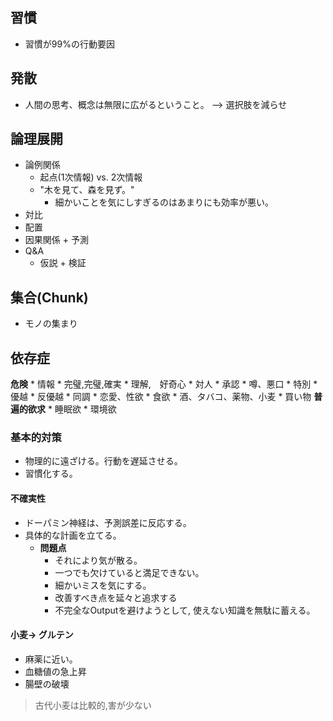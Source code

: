 ## 習慣　

* 習慣が99%の行動要因



## 発散
* 人間の思考、概念は無限に広がるということ。
--> 選択肢を減らせ


## 論理展開

* 論例関係
    * 起点(1次情報) vs. 2次情報 
    * "木を見て、森を見ず。"
        * 細かいことを気にしすぎるのはあまりにも効率が悪い。
* 対比
* 配置
* 因果関係 + 予測
* Q&A
    * 仮説 + 検証 

## 集合(Chunk)
* モノの集まり


## 依存症
**危険**
    * 情報
    * 完璧,完璧,確実
    * 理解,　好奇心
    * 対人
        * 承認
        * 噂、悪口
        * 特別
            * 優越
            * 反優越
        * 同調 
    * 恋愛、性欲
    * 食欲
    * 酒、タバコ、薬物、小麦
    * 買い物
**普遍的欲求**
    * 睡眠欲
    * 環境欲

### 基本的対策
* 物理的に遠ざける。行動を遅延させる。
* 習慣化する。

#### 不確実性
* ドーパミン神経は、予測誤差に反応する。
* 具体的な計画を立てる。
    * **問題点**
        * それにより気が散る。　
        * 一つでも欠けていると満足できない。
        * 細かいミスを気にする。
        * 改善すべき点を延々と追求する
        * 不完全なOutputを避けようとして, 使えない知識を無駄に蓄える。

#### 小麦-> グルテン
* 麻薬に近い。
* 血糖値の急上昇
* 腸壁の破壊
> 古代小麦は比較的,害が少ない

